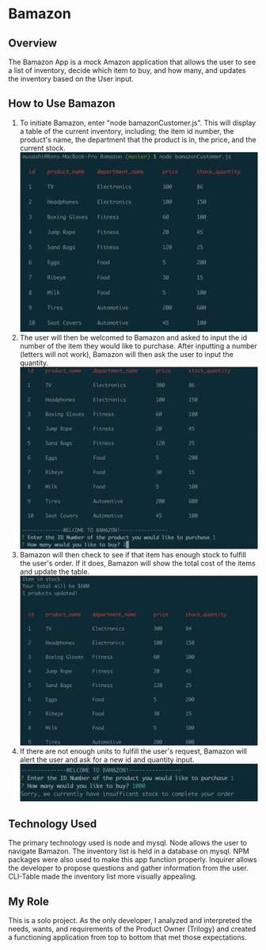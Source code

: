 # Bamazon
## Overview
The Bamazon App is a mock Amazon application that allows the user to see a list of inventory, decide which item to buy, and how many, and updates the inventory based on the User input.
## How to Use Bamazon
1. To initiate Bamazon, enter "node bamazonCustomer.js". This will display a table of the current inventory, including; the item id number, the product's name, the department that the product is in, the price, and the current stock.
![](images/Intro.png)
2. The user will then be welcomed to Bamazon and asked to input the id number of the item they would like to purchase. After inputting a number (letters will not work), Bamazon will then ask the user to input the quantity.
![](images/Welcome.png)
3. Bamazon will then check to see if that item has enough stock to fulfill the user's order. If it does, Bamazon will show the total cost of the items and update the table.
![](images/Update.png)
4. If there are not enough units to fulfill the user's request, Bamazon will alert the user and ask for a new id and quantity input.
![](images/Lowinventory.png)
## Technology Used
The primary technology used is node and mysql. Node allows the user to navigate Bamazon. The inventory list is held in a database on mysql. NPM packages were also used to make this app function properly. Inquirer allows the developer to propose questions and gather information from the user. CLI-Table made the inventory list more visually appealing. 
## My Role
This is a solo project. As the only developer, I analyzed and interpreted the needs, wants, and requirements of the Product Owner (Trilogy) and created a functioning application from top to bottom that met those expectations.
